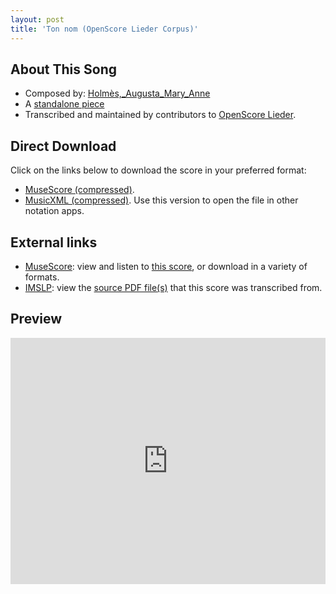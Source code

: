 ```yaml
---
layout: post
title: 'Ton nom (OpenScore Lieder Corpus)'
---
```


## About This Song

- Composed by: [Holmès,_Augusta_Mary_Anne](https://fourscoreandmore.org/openscore/lieder/Holmès,_Augusta_Mary_Anne)
- A [standalone piece](https://fourscoreandmore.org/openscore/lieder/Holmès,_Augusta_Mary_Anne/_)
- Transcribed and maintained by contributors to [OpenScore Lieder].

[OpenScore Lieder]: https://musescore.com/openscore-lieder-corpus

## Direct Download

Click on the links below to download the score in your preferred format:
- [MuseScore (compressed)](https://github.com/openscore/lieder/blob/main/scores/Holmès,_Augusta_Mary_Anne/_/Ton_nom/lc6169445.mscz?raw=true).
- [MusicXML (compressed)](https://github.com/openscore/lieder/blob/main/scores/Holmès,_Augusta_Mary_Anne/_/Ton_nom/lc6169445.mxl?raw=true). Use this version to open the file in other notation apps.

## External links

- [MuseScore]: view and listen to [this score][MuseScore], or download in a variety of formats.
- [IMSLP]: view the [source PDF file(s)][IMSLP] that this score was transcribed from.

[MuseScore]: https://musescore.com/score/6169445
[IMSLP]: https://imslp.org/wiki/Special:ReverseLookup/597597

## Preview

<iframe width="100%" height="394" src="https://musescore.com/openscore-lieder-corpus/scores/6169445/embed" frameborder="0" allowfullscreen allow="autoplay; fullscreen"></iframe>

